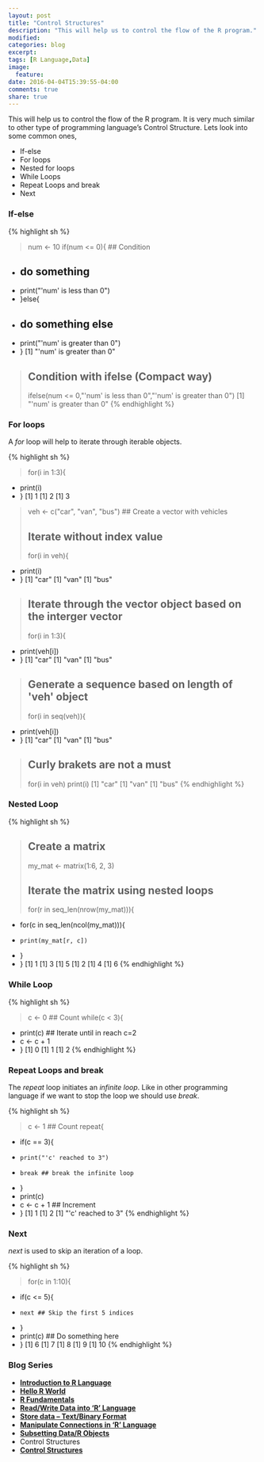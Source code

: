 ```yaml
---
layout: post
title: "Control Structures"
description: "This will help us to control the flow of the R program."
modified:
categories: blog
excerpt:
tags: [R Language,Data]
image:
  feature:
date: 2016-04-04T15:39:55-04:00
comments: true
share: true
---
```


This will help us to control the flow of the R program. It is very much similar to other type of programming language’s Control Structure. Lets look into some common ones,

* If-else
* For loops
* Nested for loops
* While Loops
* Repeat Loops and break
* Next

### If-else

{% highlight sh %}
> num <- 10
> if(num <= 0){ ## Condition 
+   ## do something
+   print("'num' is less than 0")
+ }else{
+   ## do something else
+   print("'num' is greater than 0")
+ }
[1] "'num' is greater than 0"
> ## Condition with ifelse (Compact way)
> ifelse(num <= 0,"'num' is less than 0","'num' is greater than 0")
[1] "'num' is greater than 0"
{% endhighlight %}

### For loops

A _for_ loop will help to iterate through iterable objects.

{% highlight sh %}
> for(i in 1:3){
+   print(i)
+ }
[1] 1
[1] 2
[1] 3
> veh <- c("car", "van", "bus") ## Create a vector with vehicles
> 
> ## Iterate without index value
> for(i in veh){
+   print(i)
+ }
[1] "car"
[1] "van"
[1] "bus"
> 
> ## Iterate through the vector object based on the interger vector
> for(i in 1:3){
+   print(veh[i])
+ }
[1] "car"
[1] "van"
[1] "bus"
> 
> ## Generate a sequence based on length of 'veh' object
> for(i in seq(veh)){
+   print(veh[i])
+ }
[1] "car"
[1] "van"
[1] "bus"
> 
> ## Curly brakets are not a must
> for(i in veh) print(i)
[1] "car"
[1] "van"
[1] "bus"
{% endhighlight %}

### Nested Loop

{% highlight sh %}
> ## Create a matrix
> my_mat <- matrix(1:6, 2, 3) 
> 
> ## Iterate the matrix using nested loops
> for(r in seq_len(nrow(my_mat))){
+   for(c in seq_len(ncol(my_mat))){
+     print(my_mat[r, c])
+   }
+ }
[1] 1
[1] 3
[1] 5
[1] 2
[1] 4
[1] 6
{% endhighlight %}

### While Loop

{% highlight sh %}
> c <- 0 ## Count 
> while(c < 3){
+   print(c) ## Iterate until in reach c=2
+   c <- c + 1
+ }
[1] 0
[1] 1
[1] 2
{% endhighlight %}

### Repeat Loops and break

The _repeat_ loop initiates an _infinite loop_. Like in other programming language if we want to stop the loop we should use _break_. 

{% highlight sh %}
> c <- 1 ## Count
> repeat{
+   if(c == 3){
+     print("'c' reached to 3")
+     break ## break the infinite loop
+   }
+   print(c)
+   c <- c + 1 ## Increment
+ }
[1] 1
[1] 2
[1] "'c' reached to 3"
{% endhighlight %}

### Next 

_next_ is used to skip an iteration of a loop.

{% highlight sh %}
> for(c in 1:10){
+   if(c <= 5){
+     next ## Skip the first 5 indices
+   }
+   print(c) ## Do something here
+ }
[1] 6
[1] 7
[1] 8
[1] 9
[1] 10
{% endhighlight %}

### Blog Series
* [**Introduction to R Language**](/articles/introduction-to-r-language/)
* [**Hello R World**](/blog/hello-r-world/)
* [**R Fundamentals**](/blog/r-fundamentals/)
* [**Read/Write Data into ‘R’ Language**](/blog/read-write-data/)
* [**Store data – Text/Binary Format**](/blog/store-data/)
* [**Manipulate Connections in ‘R’ Language**](/blog/connections/)
* [**Subsetting Data/R Objects**](/blog/subsetting/)
* Control Structures
* [**Control Structures**](/blog/control-strcuture/)
